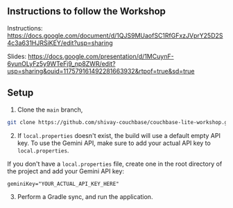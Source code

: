 ## Instructions to follow the Workshop

Instructions: https://docs.google.com/document/d/1QJS9MUaofSC1RfGFxzJVprY25D2S4c3a631HJRSiKEY/edit?usp=sharing

Slides: https://docs.google.com/presentation/d/1MCuynF-6yunOLyFz5y9WTeFj9_np8ZWR/edit?usp=sharing&ouid=117579161492281663932&rtpof=true&sd=true

## Setup

1. Clone the `main` branch, 

```bash
git clone https://github.com/shivay-couchbase/couchbase-lite-workshop.git
```

2. If `local.properties` doesn't exist, the build will use a default empty API key. To use the Gemini API, make sure to add your actual API key to `local.properties`.

If you don't have a `local.properties` file, create one in the root directory of the project and add your Gemini API key:
```
geminiKey="YOUR_ACTUAL_API_KEY_HERE"
```


3. Perform a Gradle sync, and run the application. 
